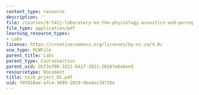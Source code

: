 ```yaml
---
content_type: resource
description: ''
file: /courses/6-542j-laboratory-on-the-physiology-acoustics-and-perception-of-speech-fall-2005/f0f810aea7ca36992029dea4ec39736e_term_prject_05.pdf
file_type: application/pdf
learning_resource_types:
- Labs
license: https://creativecommons.org/licenses/by-nc-sa/4.0/
ocw_type: OCWFile
parent_title: Labs
parent_type: CourseSection
parent_uid: 2b73a700-3d21-6417-3921-20167e6a6ee9
resourcetype: Document
title: term_prject_05.pdf
uid: f0f810ae-a7ca-3699-2029-dea4ec39736e
---
```

